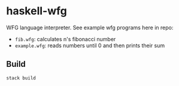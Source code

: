 # haskell-wfg

WFG language interpreter. See example wfg programs here in repo:

- `fib.wfg`: calculates n's fibonacci number
- `example.wfg`: reads numbers until 0 and then prints their sum

## Build

```
stack build
```
